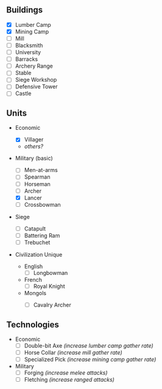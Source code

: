 ## Buildings
- [x] Lumber Camp
- [x] Mining Camp
- [ ] Mill
- [ ] Blacksmith
- [ ] University
- [ ] Barracks
- [ ] Archery Range
- [ ] Stable
- [ ] Siege Workshop
- [ ] Defensive Tower
- [ ] Castle

## Units
- Economic
    - [x] Villager
    - _others?_

- Military (basic)
    - [ ] Men-at-arms
    - [ ] Spearman
    - [ ] Horseman
    - [ ] Archer
    - [x] Lancer
    - [ ] Crossbowman

- Siege
    - [ ] Catapult
    - [ ] Battering Ram
    - [ ] Trebuchet

- Civilization Unique
    - English
        - [ ] Longbowman
    - French
        - [ ] Royal Knight
    - Mongols
        - [ ] Cavalry Archer


## Technologies
- Economic
    - [ ] Double-bit Axe _(increase lumber camp gather rate)_
    - [ ] Horse Collar _(increase mill gather rate)_
    - [ ] Specialized Pick _(increase mining camp gather rate)_

- Military
    - [ ] Forging _(increase melee attacks)_
    - [ ] Fletching _(increase ranged attacks)_
